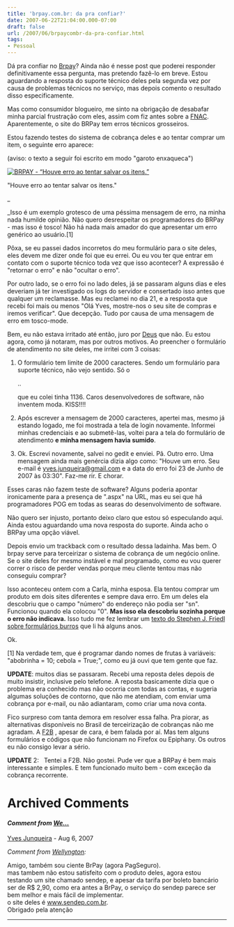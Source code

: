 ```yaml
---
title: 'brpay.com.br: da pra confiar?'
date: 2007-06-22T21:04:00.000-07:00
draft: false
url: /2007/06/brpaycombr-da-pra-confiar.html
tags: 
- Pessoal
---
```


Dá pra confiar no [Brpay](http://www.brpay.com.br)? Ainda não é nesse post que poderei responder definitivamente essa pergunta, mas pretendo fazê-lo em breve. Estou aguardando a resposta do suporte técnico deles pela segunda vez por causa de problemas técnicos no serviço, mas depois comento o resultado disso especificamente.  
  
Mas como consumidor blogueiro, me sinto na obrigação de desabafar minha parcial frustração com eles, assim com fiz antes sobre a [FNAC](http://cetico.org/tech/2007/04/fnac-que-bagunca.html). Aparentemente, o site do BRPay tem erros técnicos grosseiros.  
  
Estou fazendo testes do sistema de cobrança deles e ao tentar comprar um item, o seguinte erro aparece:  
  
(aviso: o texto a seguir foi escrito em modo "garoto enxaqueca")  
  
  
  
[![BRPAY - “Houve erro ao tentar salvar os itens.”](http://cetico.org/tech/wp-content/uploads/2007/06/brpay-erro.thumbnail.png)](http://cetico.org/tech/wp-content/uploads/2007/06/brpay-erro.png "BRPAY - “Houve erro ao tentar salvar os itens.”")  
  
"Houve erro ao tentar salvar os itens."  
  
_<div class="garoto-enxaqueca">_Isso é um exemplo grotesco de uma péssima mensagem de erro, na minha nada humilde opinião. Não quero desrespeitar os programadores do BRPay - mas isso é tosco! Não há nada mais amador do que apresentar um erro genérico ao usuário.\[1\]  
  
Pôxa, se eu passei dados incorretos do meu formulário para o site deles, eles devem me dizer onde foi que eu errei. Ou eu vou ter que entrar em contato com o suporte técnico toda vez que isso acontecer? A expressão é "retornar o erro" e não "ocultar o erro".  
  
Por outro lado, se o erro foi no lado deles, já se passaram alguns dias e eles deveriam já ter investigado os logs do servidor e consertado isso antes que qualquer um reclamasse. Mas eu reclamei no dia 21, e a resposta que recebi foi mais ou menos "Olá Yves, mostre-nos o seu site de compras e iremos verificar". Que decepção. Tudo por causa de uma mensagem de erro em tosco-mode.  
  
Bem, eu não estava irritado até então, juro por [Deus](http://desciclo.pedia.ws/wiki/Romario) que não. Eu estou agora, como já notaram, mas por outros motivos. Ao preencher o formulário de atendimento no site deles, me irritei com 3 coisas:  
  
1) O formulário tem limite de 2000 caracteres. Sendo um formulário para suporte técnico, não vejo sentido. Só o <form>..</form> que eu colei tinha 1136. Caros desenvolvedores de software, não inventem moda. KISS!!!!  
  
2) Após escrever a mensagem de 2000 caracteres, apertei <Enviar> mas, mesmo já estando logado, me foi mostrada a tela de login novamente. Informei minhas credenciais e ao submetê-las, voltei para a tela do formulário de atendimento **e minha mensagem havia sumido**.  
  
3) Ok. Escrevi novamente, salvei no gedit e enviei. Pã. Outro erro. Uma mensagem ainda mais genércia dizia algo como: "Houve um erro. Seu e-mail é yves.junqueira@gmail.com e a data do erro foi 23 de Junho de 2007 às 03:30". Faz-me rir. E chorar.  
  
Esses caras não fazem teste de software? Alguns poderia apontar ironicamente para a presença de ".aspx" na URL, mas eu sei que há programadores POG em todas as searas do desenvolvimento de software.  
  
Não quero ser injusto, portanto deixo claro que estou só especulando aqui. Ainda estou aguardando uma nova resposta do suporte. Ainda acho o BRPay uma opção viável.  
  
Depois envio um trackback com o resultado dessa ladainha. Mas bem. O brpay serve para terceirizar o sistema de cobrança de um negócio online. Se o site deles for mesmo instável e mal programado, como eu vou querer correr o risco de perder vendas porque meu cliente tentou mas não conseguiu comprar?  
  
Isso aconteceu ontem com a Carla, minha esposa. Ela tentou comprar um produto em dois sites diferentes e sempre dava erro. Em um deles ela descobriu que o campo "número" do endereço não podia ser "sn". Funcionou quando ela colocou "0". **Mas isso ela descobriu sozinha porque o erro não indicava.** Isso tudo me fez lembrar um [texto do Stephen J. Friedl sobre formulários burros](http://www.unixwiz.net/ndos-shame.html) que li há alguns anos.  
  
Ok.</div>  
  
\[1\] Na verdade tem, que é programar dando nomes de frutas à variáveis: "abobrinha = 10; cebola = True;", como eu já ouvi que tem gente que faz.  
  
**UPDATE**: muitos dias se passaram. Recebi uma reposta deles depois de muito insistir, inclusive pelo telefone. A reposta basicamente dizia que o problema era conhecido mas não ocorria com todas as contas, e sugeria algumas soluções de contorno, que não me atendiam, com enviar uma cobrança por e-mail, ou não adiantaram, como criar uma nova conta.  
  
Fico surpreso com tanta demora em resolver essa falha. Pra piorar, as alternativas disponíveis no Brasil de terceirização de cobranças não me agradam. A [F2B](http://www.f2b.com.br) , apesar de cara, é bem falada por aí. Mas tem alguns formulários e códigos que não funcionam no Firefox ou Epiphany. Os outros eu não consigo levar a sério.  
  
**UPDATE** 2:   Tentei a F2B. Não gostei. Pude ver que a BRPay é bem mais interessante e simples. E tem funcionado muito bem - com exceção da cobrança recorrente.
# Archived Comments

#### _Comment from [We...](http://ourosites.com)_
[Yves Junqueira](https://www.blogger.com/profile/00104361785049371212 "noreply@blogger.com") - <time datetime="2007-08-11T03:06:00.000-07:00">Aug 6, 2007</time>

_Comment from [Wellyngton](http://ourosites.com):_  
  
Amigo, também sou ciente BrPay (agora PagSeguro).  
mas tambem não estou satisfeito com o produto deles, agora estou testando um site chamado sendep, e apesar da tarifa por boleto bancário ser de R$ 2,90, como era antes a BrPay, o serviço do sendep parece ser bem melhor e mais fácil de implementar.  
o site deles é www.sendep.com.br.  
Obrigado pela atenção
<hr />
